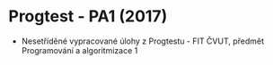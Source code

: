 # Progtest - PA1 (2017)

- Nesetříděné vypracované úlohy z Progtestu - FIT ČVUT, předmět Programování a algoritmizace 1
